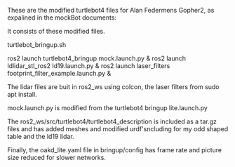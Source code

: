 These are the modified turtlebot4 files for Alan Federmens Gopher2,
as expalined in the mockBot documents:

It consists of these modified files.

turtlebot_bringup.sh


ros2 launch turtlebot4_bringup mock.launch.py &
ros2 launch ldlidar_stl_ros2 ld19.launch.py &
ros2 launch laser_filters footprint_filter_example.launch.py &


The lidar files are buit in ros2_ws using colcon, the laser filters from
sudo apt install.

mock.launch.py is modified from the turtlebot4 bringup lite.launch.py


The ros2_ws/src/turtlebot4/turtlebot4_description is included as a tar.gz files
and has added meshes and modified urdf'sncluding for my odd shaped table and the ld19 lidar.

Finally, the oakd_lite.yaml file in bringup/config has frame rate and picture size reduced for slower networks. 
